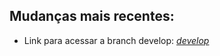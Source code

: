 ## Mudanças mais recentes:
- Link para acessar a branch develop: *[develop](https://develop.docs-3yh.pages.dev)*
